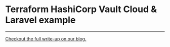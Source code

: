 # Terraform HashiCorp Vault Cloud & Laravel example

----

[Checkout the full write-up on our blog.](https://elasticscale.cloud/en/running-laravel-on-hashicorp-vault-cloud-using-ecs-fargate/)